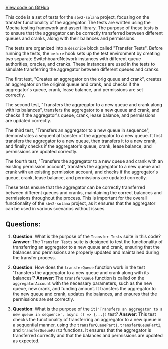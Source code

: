 [View code on GitHub](https://github.com/switchboard-xyz/sbv2-solana/blob/master/javascript/solana.js/test/transfer.spec.ts)

This code is a set of tests for the `sbv2-solana` project, focusing on the transfer functionality of the aggregator. The tests are written using the Mocha testing framework and assert library. The purpose of these tests is to ensure that the aggregator can be correctly transferred between different queues and cranks, along with their balances and permissions.

The tests are organized into a `describe` block called "Transfer Tests". Before running the tests, the `before` hook sets up the test environment by creating two separate SwitchboardNetwork instances with different queue authorities, oracles, and cranks. These instances are used in the tests to simulate transferring the aggregator between different queues and cranks.

The first test, "Creates an aggregator on the orig queue and crank", creates an aggregator on the original queue and crank, and checks if the aggregator's queue, crank, lease balance, and permissions are set correctly.

The second test, "Transfers the aggregator to a new queue and crank along with its balances", transfers the aggregator to a new queue and crank, and checks if the aggregator's queue, crank, lease balance, and permissions are updated correctly.

The third test, "Transfers an aggregator to a new queue in sequence", demonstrates a sequential transfer of the aggregator to a new queue. It first transfers the aggregator to a new queue, then transfers it to a new crank, and finally checks if the aggregator's queue, crank, lease balance, and permissions are updated correctly.

The fourth test, "Transfers the aggregator to a new queue and crank with an existing permission account", transfers the aggregator to a new queue and crank with an existing permission account, and checks if the aggregator's queue, crank, lease balance, and permissions are updated correctly.

These tests ensure that the aggregator can be correctly transferred between different queues and cranks, maintaining the correct balances and permissions throughout the process. This is important for the overall functionality of the `sbv2-solana` project, as it ensures that the aggregator can be used in various scenarios without issues.
## Questions: 
 1. **Question**: What is the purpose of the `Transfer Tests` suite in this code?
   **Answer**: The `Transfer Tests` suite is designed to test the functionality of transferring an aggregator to a new queue and crank, ensuring that the balances and permissions are properly updated and maintained during the transfer process.

2. **Question**: How does the `transferQueue` function work in the test 'Transfers the aggregator to a new queue and crank along with its balances'?
   **Answer**: The `transferQueue` function is called on the `aggregatorAccount` with the necessary parameters, such as the new queue, new crank, and funding amount. It transfers the aggregator to the new queue and crank, updates the balances, and ensures that the permissions are set correctly.

3. **Question**: What is the purpose of the `it('Transfers an aggregator to a new queue in sequence', async () => {...})` test?
   **Answer**: This test checks the functionality of transferring an aggregator to a new queue in a sequential manner, using the `transferQueuePart1`, `transferQueuePart2`, and `transferQueuePart3` functions. It ensures that the aggregator is transferred correctly and that the balances and permissions are updated as expected.